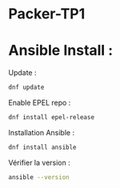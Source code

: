 # Packer-TP1

# Ansible Install :

Update :
```bash
dnf update
```

Enable EPEL repo :
```bash
dnf install epel-release
```

Installation Ansible :
```bash
dnf install ansible
```

Vérifier la version :
```bash
ansible --version
```
